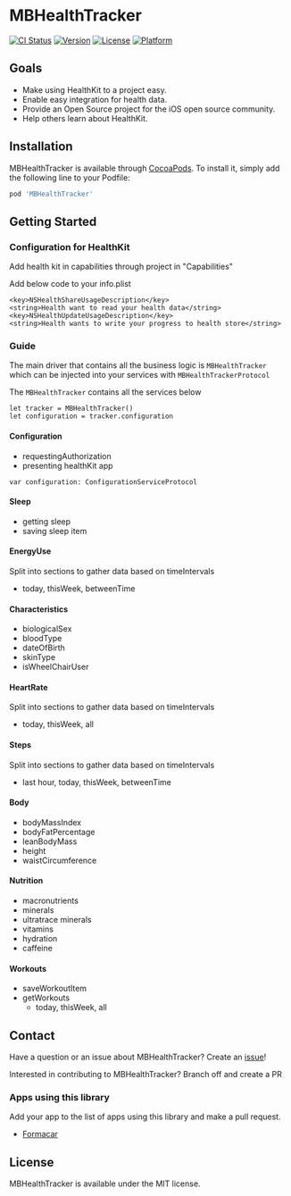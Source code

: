 # MBHealthTracker

[![CI Status](http://img.shields.io/travis/matybrennan/MBHealthTracker.svg?style=flat)](https://travis-ci.org/matybrennan/MBHealthTracker)
[![Version](https://img.shields.io/cocoapods/v/MBHealthTracker.svg?style=flat)](http://cocoapods.org/pods/MBHealthTracker)
[![License](https://img.shields.io/cocoapods/l/MBHealthTracker.svg?style=flat)](http://cocoapods.org/pods/MBHealthTracker)
[![Platform](https://img.shields.io/cocoapods/p/MBHealthTracker.svg?style=flat)](http://cocoapods.org/pods/MBHealthTracker)

## Goals

- Make using HealthKit to a project easy.
- Enable easy integration for health data.
- Provide an Open Source project for the iOS open source community.
- Help others learn about HealthKit.

## Installation

MBHealthTracker is available through [CocoaPods](http://cocoapods.org). To install
it, simply add the following line to your Podfile:

```ruby
pod 'MBHealthTracker'
```

## Getting Started

### Configuration for HealthKit
Add health kit in capabilities through project in "Capabilities"

Add below code to your info.plist
```
<key>NSHealthShareUsageDescription</key>
<string>Health want to read your health data</string>
<key>NSHealthUpdateUsageDescription</key>
<string>Health wants to write your progress to health store</string>
```

### Guide

The main driver that contains all the business logic is ```MBHealthTracker``` which can be injected into your services with  ```MBHealthTrackerProtocol```

The ```MBHealthTracker``` contains all the services below
``` 
let tracker = MBHealthTracker()
let configuration = tracker.configuration
```

#### Configuration 
- requestingAuthorization
- presenting healthKit app

```var configuration: ConfigurationServiceProtocol```

#### Sleep
- getting sleep
- saving sleep item

#### EnergyUse
Split into sections to gather data based on timeIntervals
- today, thisWeek, betweenTime

#### Characteristics
- biologicalSex
- bloodType
- dateOfBirth
- skinType
- isWheelChairUser

#### HeartRate
Split into sections to gather data based on timeIntervals
- today, thisWeek, all
    
#### Steps
Split into sections to gather data based on timeIntervals
- last hour, today, thisWeek, betweenTime

#### Body
- bodyMassIndex
- bodyFatPercentage
- leanBodyMass
- height
- waistCircumference

#### Nutrition
- macronutrients
- minerals
- ultratrace minerals
- vitamins
- hydration
- caffeine

#### Workouts
- saveWorkoutItem
- getWorkouts
    - today, thisWeek, all

## Contact

Have a question or an issue about MBHealthTracker? Create an [issue](https://github.com/matybrennan/MBHealthTracker/issues/new)!

Interested in contributing to MBHealthTracker? Branch off and create a PR 

### Apps using this library

Add your app to the list of apps using this library and make a pull request.

- [Formacar](https://itunes.apple.com/us/developer/mathew-brennan/id1044170265)

## License

MBHealthTracker is available under the MIT license.

